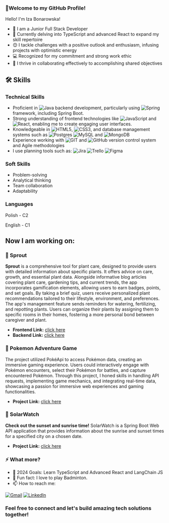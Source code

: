 ### 👋Welcome to my GitHub Profile! ###
Hello! I'm Iza Bonarowska!

- 🌱 I am a Junior Full Stack Developer
- 🧠 Currently delving into TypeScript and advanced React to expand my skill repertoire
- 😊 I tackle challenges with a positive outlook and enthusiasm, infusing projects with optimistic energy
- 💻 Recognized for my commitment and strong work ethic
- 🤝 I thrive in collaborating effectively to accomplishing shared objectives

## 🛠️ Skills

### Technical Skills
- Proficient in ![Java](https://img.shields.io/badge/java-%23ED8B00.svg?style=for-the-badge&logo=openjdk&logoColor=white) backend development, particularly using ![Spring](https://img.shields.io/badge/spring-%236DB33F.svg?style=for-the-badge&logo=spring&logoColor=white) framework, including Spring Boot.
- Strong understanding of frontend technologies like ![JavaScript](https://img.shields.io/badge/javascript-%23323330.svg?style=for-the-badge&logo=javascript&logoColor=%23F7DF1E) and ![React](https://img.shields.io/badge/react-%2320232a.svg?style=for-the-badge&logo=react&logoColor=%2361DAFB), enabling me to create engaging user interfaces.
- Knowledgeable in ![HTML5](https://img.shields.io/badge/html5-%23E34F26.svg?style=for-the-badge&logo=html5&logoColor=white), ![CSS3](https://img.shields.io/badge/css3-%231572B6.svg?style=for-the-badge&logo=css3&logoColor=white), and database management systems such as ![Postgres](https://img.shields.io/badge/postgres-%23316192.svg?style=for-the-badge&logo=postgresql&logoColor=white) ![MySQL](https://img.shields.io/badge/mysql-%2300000f.svg?style=for-the-badge&logo=mysql&logoColor=white) and ![MongoDB](https://img.shields.io/badge/MongoDB-%234ea94b.svg?style=for-the-badge&logo=mongodb&logoColor=white)
- Experience working with ![GIT](https://img.shields.io/badge/Git-fc6d26?style=for-the-badge&logo=git&logoColor=white) and ![GitHub](https://img.shields.io/badge/github-%23121011.svg?style=for-the-badge&logo=github&logoColor=white) version control system and Agile methodologies
- I use planning tools such as: ![Jira](https://img.shields.io/badge/jira-%230A0FFF.svg?style=for-the-badge&logo=jira&logoColor=white) ![Trello](https://img.shields.io/badge/Trello-%23026AA7.svg?style=for-the-badge&logo=Trello&logoColor=white) ![Figma](https://img.shields.io/badge/figma-%23F24E1E.svg?style=for-the-badge&logo=figma&logoColor=white)

### Soft Skills
- Problem-solving
- Analytical thinking
- Team collaboration
- Adaptability

### Languages
Polish - C2

English - C1

## Now I am working on:

### 🌱 Sprout
**Sprout** is a comprehensive tool for plant care, designed to provide users with detailed information about specific plants. It offers advice on care, growth, and essential plant data. Alongside informative blog articles covering plant care, gardening tips, and current trends, the app incorporates gamification elements, allowing users to earn badges, points, and set goals. By taking a brief quiz, users receive personalized plant recommendations tailored to their lifestyle, environment, and preferences. The app's management feature sends reminders for watering, fertilizing, and repotting plants. Users can organize their plants by assigning them to specific rooms in their homes, fostering a more personal bond between caregiver and plant.

- **Frontend Link:** [click here](https://github.com/C00kier/Sprout-frontend)
- **Backend Link:** [click here](https://github.com/C00kier/Sprout-backend)

### 👾 Pokemon Adventure Game
The project utilized PokéApi to access Pokémon data, creating an immersive gaming experience. Users could interactively engage with Pokémon encounters, select their Pokémon for battles, and capture encountered Pokémon. Through this project, I honed skills in handling API requests, implementing game mechanics, and integrating real-time data, showcasing a passion for immersive web experiences and gaming functionalities.

- **Project Link:** [click here](https://github.com/CodecoolGlobal/gotta-fetch-em-all-react-izabonarowska)

### 🌅 SolarWatch
**Check out the sunset and sunrise time!** SolarWatch is a Spring Boot Web API application that provides information about the sunrise and sunset times for a specified city on a chosen date.

- **Project Link:** [click here](https://github.com/CodecoolGlobal/solar-watch-database-java-izabonarowska)

### ⚡ What more? ###

- 🥅 2024 Goals: Learn TypeScript and Advanced React and LangChain JS
- 🏸 Fun fact: I love to play Badminton.
- 📫 How to reach me:

[![Gmail](https://img.shields.io/badge/Gmail-D14836?style=for-the-badge&logo=gmail&logoColor=white)](mailto:ibonarowska@gmail.com)
[![LinkedIn](https://img.shields.io/badge/linkedin-%230077B5.svg?style=for-the-badge&logo=linkedin&logoColor=white)](https://www.linkedin.com/in/iza-bonarowska/)


### Feel free to connect and let's build amazing tech solutions together! ###